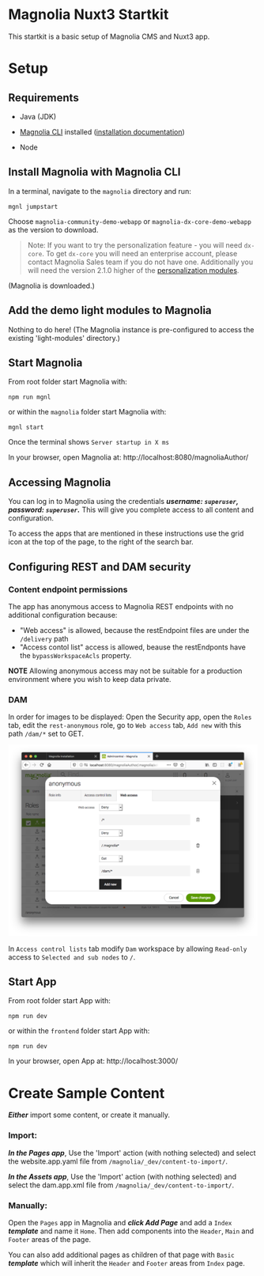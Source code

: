 # Magnolia Nuxt3 Startkit

This startkit is a basic setup of Magnolia CMS and Nuxt3 app.

# Setup

## Requirements

- Java (JDK)

- [Magnolia CLI](https://www.npmjs.com/package/@magnolia/cli) installed ([installation documentation](https://documentation.magnolia-cms.com/display/DOCS/Magnolia+CLI+v3))

- Node

## Install Magnolia with Magnolia CLI

In a terminal, navigate to the `magnolia` directory and run:

```
mgnl jumpstart
```

Choose `magnolia-community-demo-webapp` or `magnolia-dx-core-demo-webapp` as the version to download.

> Note: If you want to try the personalization feature - you will need `dx-core`. To get `dx-core` you will need an enterprise account, please contact Magnolia Sales team if you do not have one.
> Additionally you will need the version 2.1.0 higher of the [personalization modules](https://docs.magnolia-cms.com/product-docs/6.2/Modules/List-of-modules/Personalization-module.html).

(Magnolia is downloaded.)

## Add the demo light modules to Magnolia

Nothing to do here!
(The Magnolia instance is pre-configured to access the existing 'light-modules' directory.)

## Start Magnolia
From root folder start Magnolia with:

```
npm run mgnl
```

or within the `magnolia` folder start Magnolia with:

```
mgnl start
```

Once the terminal shows `Server startup in X ms`

In your browser, open Magnolia at: http://localhost:8080/magnoliaAuthor/

## Accessing Magnolia

You can log in to Magnolia using the credentials **_username: `superuser`,
password: `superuser`._**
This will give you complete access to all content and configuration.

To access the apps that are mentioned in these instructions use the grid icon at the top of the page, to the right of the search bar.

## Configuring REST and DAM security

### Content endpoint permissions

The app has anonymous access to Magnolia REST endpoints with no additional configuration because:

- "Web access" is allowed, because the restEndpoint files are under the `/delivery` path
- "Access contol list" access is allowed, beause the restEndponts have the `bypassWorkspaceAcls` property.

**NOTE** Allowing anonymous access may not be suitable for a production environment where you wish to keep data private.

### DAM

In order for images to be displayed:
Open the Security app, open the `Roles` tab, edit the `rest-anonymous` role, go to `Web access` tab, `Add new` with this path `/dam/*` set to GET.

![Image Access for Anonymous](magnolia/_dev/README-security-anonymous-dam.png)

In `Access control lists` tab modify `Dam` workspace by allowing `Read-only` access to `Selected and sub nodes` to `/`.

## Start App
From root folder start App with:

```
npm run dev
```

or within the `frontend` folder start App with:

```
npm run dev
```

In your browser, open App at: http://localhost:3000/

# Create Sample Content

**_Either_** import some content, or create it manually.

### Import:

**_In the Pages app_**, Use the 'Import' action (with nothing selected) and select the website.app.yaml file from `/magnolia/_dev/content-to-import/`.

**_In the Assets app_**, Use the 'Import' action (with nothing selected) and select the dam.app.xml file from `/magnolia/_dev/content-to-import/`.

### Manually:

Open the `Pages` app in Magnolia and **_click Add Page_**  and add a `Index` **_template_** and name it `Home`. Then add components into the `Header`, `Main` and `Footer` areas of the page.

You can also add additional pages as children of that page with `Basic` **_template_** which will inherit the `Header` and `Footer` areas from `Index` page.